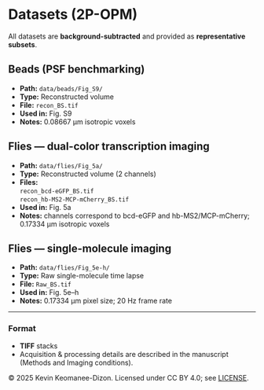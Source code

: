 # Datasets (2P-OPM)

All datasets are **background-subtracted** and provided as **representative subsets**.

## Beads (PSF benchmarking)
- **Path:** `data/beads/Fig_S9/`
- **Type:** Reconstructed volume
- **File:** `recon_BS.tif`
- **Used in:** Fig. S9
- **Notes:** 0.08667 µm isotropic voxels

## Flies — dual-color transcription imaging
- **Path:** `data/flies/Fig_5a/`
- **Type:** Reconstructed volume (2 channels)
- **Files:**  
  `recon_bcd-eGFP_BS.tif`  
  `recon_hb-MS2-MCP-mCherry_BS.tif`
- **Used in:** Fig. 5a
- **Notes:** channels correspond to bcd-eGFP and hb-MS2/MCP-mCherry; 0.17334 µm isotropic voxels

## Flies — single-molecule imaging
- **Path:** `data/flies/Fig_5e-h/`
- **Type:** Raw single-molecule time lapse
- **File:** `Raw_BS.tif`
- **Used in:** Fig. 5e–h
- **Notes:** 0.17334 µm pixel size; 20 Hz frame rate

---

### Format
- **TIFF** stacks
- Acquisition & processing details are described in the manuscript (Methods and Imaging conditions).


© 2025 Kevin Keomanee-Dizon. Licensed under CC BY 4.0; see [LICENSE](./LICENSE).
